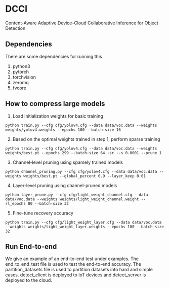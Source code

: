 # DCCI
Content-Aware Adaptive Device-Cloud Collaborative Inference for Object Detection

## Dependencies
There are some dependencies for running this
1. python3
2. pytorch
3. torchvision
4. zeromq
5. fvcore



## How to compress large models
1. Load initialization weights for basic training
```azure
python train.py --cfg cfg/yolov4.cfg --data data/voc.data --weights weights/yolov4.weights --epochs 100 --batch-size 16
```
2. Based on the optimal weights trained in step 1, perform sparse training
```azure
python train.py --cfg cfg/yolov4.cfg --data data/voc.data --weights weights/best.pt --epochs 299 --batch-size 64 -sr --s 0.0001 --prune 1
```
3. Channel-level pruning using sparsely trained models
```azure
python channel_pruning.py --cfg cfg/yolov4.cfg --data data/voc.data --weights weights/best.pt --global_percent 0.9 --layer_keep 0.01
```

4. Layer-level pruning using channel-pruned models
```azure
python layer_prune.py --cfg cfg/light_weight_channel.cfg --data data/voc.data --weights weights/light_weight_channel.weight --rl_epochs 80 --batch-size 32
```
5. Fine-tune recovery accuracy
```azure
python train.py --cfg cfg/light_weight_layer.cfg --data data/voc.data --weights weights/light_weight_layer.weights --epochs 100 --batch-size 32
```


## Run End-to-end
We give an example of an end-to-end test under examples. The end_to_end_test file is used to test the end-to-end accuracy. The partition_datasets file is used to partition datasets into hard and simple cases. detect_client is deployed to IoT devices and detect_server is deployed to the cloud.
